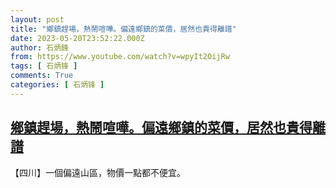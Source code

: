 ```yaml
---
layout: post
title: "鄉鎮趕場，熱鬧喧嘩。偏遠鄉鎮的菜價，居然也貴得離譜"
date: 2023-05-20T23:52:22.000Z
author: 石炳鋒
from: https://www.youtube.com/watch?v=wpyIt2OijRw
tags: [ 石炳锋 ]
comments: True
categories: [ 石炳锋 ]
---
```

<!--1684626742000-->
[鄉鎮趕場，熱鬧喧嘩。偏遠鄉鎮的菜價，居然也貴得離譜](https://www.youtube.com/watch?v=wpyIt2OijRw)
------

<div>
【四川】一個偏遠山區，物價一點都不便宜。
</div>
